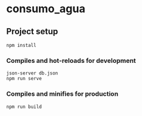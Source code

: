 # consumo_agua

## Project setup
```
npm install
```

### Compiles and hot-reloads for development
```
json-server db.json
npm run serve
```

### Compiles and minifies for production
```
npm run build
```